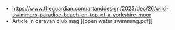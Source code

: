 - https://www.theguardian.com/artanddesign/2023/dec/26/wild-swimmers-paradise-beach-on-top-of-a-yorkshire-moor
- Article in caravan club mag [[open water swimming.pdf]]
